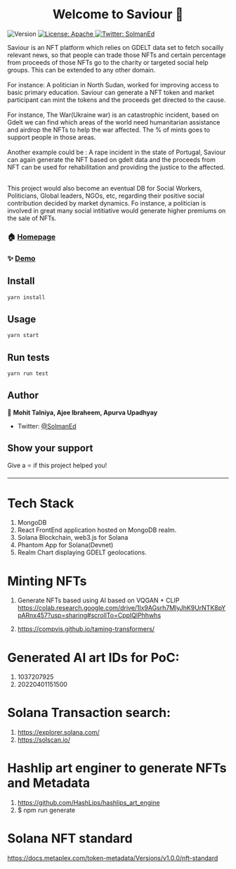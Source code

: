 <h1 align="center">Welcome to Saviour 👋</h1>
<p>
  <img alt="Version" src="https://img.shields.io/badge/version-v0.10-blue.svg?cacheSeconds=2592000" />
  <a href="#" target="_blank">
    <img alt="License: Apache" src="https://img.shields.io/badge/License-Apache-yellow.svg" />
  </a>
  <a href="https://twitter.com/SolmanEd" target="_blank">
    <img alt="Twitter: SolmanEd" src="https://img.shields.io/twitter/follow/SolmanEd.svg?style=social" />
  </a>
</p>
Saviour is an NFT platform which relies on GDELT data set to fetch socailly relevant news, so that people can trade those NFTs and certain percentage from proceeds of those NFTs go to the charity or targeted social help groups. This can be extended to any other domain.<br/><br/>
For instance: A politician in North Sudan, worked for improving access to basic primary education. Saviour can generate a NFT token and market participant can mint the tokens and the proceeds get directed to the cause. <br/><br/>
For instance, The War(Ukraine war) is an catastrophic incident, based on Gdelt we can find which areas of the world need humanitarian assistance and airdrop the NFTs to help the war affected. The % of mints goes to support people in those areas. <br/><br/>
Another example could be : A rape incident in the state of Portugal, Saviour can again generate the NFT based on gdelt data and the proceeds from NFT can be used for rehabilitation and providing the justice to the affected. <br/><br/>

This project would also become an eventual DB for Social Workers, Politicians, Global leaders, NGOs, etc, regarding their positive social contribution decided by market dynamics. Fo instance, a politician is involved in great many social intitiative would generate higher premiums on the sale of NFTs. 

### 🏠 [Homepage]([https://solman-bxwop.mongodbstitch.com/](https://saviour-ui-avjoa.mongodbstitch.com/))

### ✨ [Demo]([https://solman-bxwop.mongodbstitch.com/](https://saviour-ui-avjoa.mongodbstitch.com/))


## Install

```sh
yarn install
```

## Usage

```sh
yarn start
```

## Run tests

```sh
yarn run test
```

## Author

👤 **Mohit Talniya, Ajee Ibraheem, Apurva Upadhyay**

* Twitter: [@SolmanEd](https://twitter.com/SolmanEd)

## Show your support

Give a ⭐️ if this project helped you!

***

# Tech Stack

1. MongoDB
2. React FrontEnd application hosted on MongoDB realm.
3. Solana Blockchain, web3.js for Solana
4. Phantom App for Solana(Devnet)
5. Realm Chart displaying GDELT geolocations.

# Minting NFTs

1. Generate NFTs based using AI based on VQGAN + CLIP
https://colab.research.google.com/drive/1lx9AGsrh7MlyJhK9UrNTK8pYpARnx457?usp=sharing#scrollTo=CppIQlPhhwhs  

2. https://compvis.github.io/taming-transformers/

# Generated AI art IDs for PoC:
1. 1037207925
2. 20220401151500

# Solana Transaction search:
1. https://explorer.solana.com/
2. https://solscan.io/

# Hashlip art enginer to generate NFTs and Metadata
1. https://github.com/HashLips/hashlips_art_engine
2. $ npm run generate

# Solana NFT standard
https://docs.metaplex.com/token-metadata/Versions/v1.0.0/nft-standard

